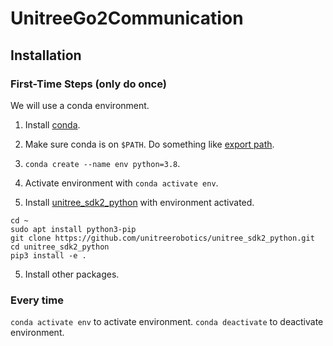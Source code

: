 # UnitreeGo2Communication

## Installation

### First-Time Steps (only do once)
We will use a conda environment.

1. Install [conda](https://docs.anaconda.com/miniconda/).

2. Make sure conda is on `$PATH`. Do something like [export path](https://stackoverflow.com/a/35246794).

3. `conda create --name env python=3.8`.

4. Activate environment with `conda activate env`.

4. Install [unitree_sdk2_python](https://github.com/unitreerobotics/unitree_sdk2_python) with environment activated.

```
cd ~
sudo apt install python3-pip
git clone https://github.com/unitreerobotics/unitree_sdk2_python.git
cd unitree_sdk2_python
pip3 install -e .
```

5. Install other packages.

### Every time
`conda activate env` to activate environment.
`conda deactivate` to deactivate environment.


